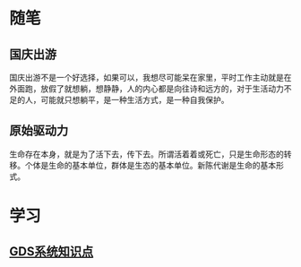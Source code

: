 # 随笔

## 国庆出游
国庆出游不是一个好选择，如果可以，我想尽可能呆在家里，平时工作主动就是在外面跑，放假了就想躺，想静静，人的内心都是向往诗和远方的，对于生活动力不足的人，可能就只想躺平，是一种生活方式，是一种自我保护。

## 原始驱动力
生命存在本身，就是为了活下去，传下去。所谓活着着或死亡，只是生命形态的转移。个体是生命的基本单位，群体是生态的基本单位。新陈代谢是生命的基本形式。

# 学习

## [GDS系统知识点](/学习/GDS系统知识点.pptx)
